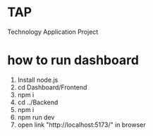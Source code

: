 # TAP
Technology Application Project

# how to run dashboard
1. Install node.js
2. cd Dashboard/Frontend
3. npm i
4. cd ../Backend
5. npm i
6. npm run dev
7. open link "http://localhost:5173/" in browser
